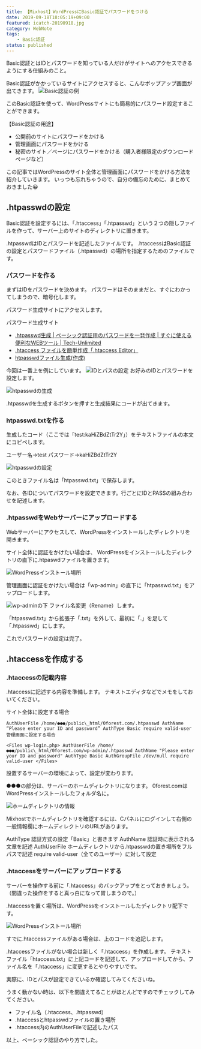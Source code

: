 ```yaml
---
title: 【Mixhost】WordPressにBasic認証でパスワードをつける
date: 2019-09-18T18:05:19+09:00
featured: icatch-20190918.jpg
category: WebNote
tags:
    - Basic認証
status: published
---
```


Basic認証とはIDとパスワードを知っている人だけがサイトへのアクセスできるようにする仕組みのこと。

Basic認証がかかっているサイトにアクセスすると、こんなポップアップ画面が出てきます。
![Basic認証の例](ss_20190918_01.jpg)

このBasic認証を使って、WordPressサイトにも簡易的にパスワード設定することができます。

【Basic認証の用途】
* 公開前のサイトにパスワードをかける
* 管理画面にパスワードをかける
* 秘密のサイト／ページにパスワードをかける（購入者様限定のダウンロードページなど）

この記事ではWordPressのサイト全体と管理画面にパスワードをかける方法を紹介していきます。
いっつも忘れちゃうので、自分の備忘のために、まとめておきました😀

## .htpasswdの設定

Basic認証を設定するには、「.htaccess」「.htpasswd」という２つの隠しファイルを作って、サーバー上のサイトのディレクトリに置きます。

.htpasswdはIDとパスワードを記述したファイルです。
.htaccessはBasic認証の設定とパスワードファイル（.htpasswd）の場所を指定するためのファイルです。

### パスワードを作る

 まずはIDをパスワードを決めます。
パスワードはそのままだと、すぐにわかってしまうので、暗号化します。

パスワード生成サイトにアクセスします。

パスワード生成サイト
 * [.htpasswd生成 | ベーシック認証用のパスワードを一発作成 | すぐに使える便利なWEBツール | Tech-Unlimited](https://tech-unlimited.com/makehtpasswd.html)
 * [.htaccess ファイルを簡単作成「.htaccess Editor」](http://www.htaccesseditor.com/#a_basic)
 * [htpasswdファイル生成(作成)](http://www.luft.co.jp/cgi/htpasswd.php)

今回は一番上を例にしています。
![IDとパスの設定](ss_20190918_02.jpg)
お好みのIDとパスワードを設定します。

![htpasswdの生成](ss_20190918_03.jpg)

.htpasswdを生成するボタンを押すと生成結果にコードが出てきます。


### htpasswd.txtを作る
生成したコード（ここでは「test:kaHiZBdZtTr2Y」）をテキストファイルの本文にコピペします。

ユーザー名→test
パスワード→kaHiZBdZtTr2Y

![htpasswdの設定](ss_20190918_04.jpg)

このときファイル名は「htpasswd.txt」で保存します。

なお、各IDについてパスワードを設定できます。行ごとにIDとPASSの組み合わせを記述します。

### .htpasswdをWebサーバーにアップロードする

Webサーバーにアクセスして、WordPressをインストールしたディレクトリを開きます。

サイト全体に認証をかけたい場合は、 WordPressをインストールしたディレクトリの直下に.htpaswdファイルを置きます。

![WordPressインストール場所](ss_20190918_05.jpg)

管理画面に認証をかけたい場合は「wp-admin」の直下に「htpasswd.txt」をアップロードします。

![wp-adminの下](ss_20190918_06.jpg) ファイル名変更（Rename）します。

「htpasswd.txt」から拡張子「.txt」を外して、最初に「.」を足して「.htpasswd」にします。

これでパスワードの設定は完了。

## .htaccessを作成する

### .htaccessの記載内容

.htaccessに記述する内容を準備します。
テキストエディタなどでメモをしておいてください。

サイト全体に設定する場合
```
AuthUserFile /home/●●●/public\_html/0forest.com/.htpasswd AuthName “Please enter your ID and password” AuthType Basic require valid-user 管理画面に設定する場合

<Files wp-login.php> AuthUserFile /home/●●●/public\_html/0forest.com/wp-admin/.htpasswd AuthName "Please enter your ID and password" AuthType Basic AuthGroupFile /dev/null require valid-user </Files>
```

設置するサーバーの環境によって、設定が変わります。

●●●の部分は、サーバーのホームディレクトリになります。
0forest.comはWordPressインストールしたフォルダ名に。

![ホームディレクトリの情報](ss_20190918_07.jpg)

Mixhostでホームディレクトリを確認するには、Cパネルにログインして右側の一般情報欄にホームディレクトリのURLがあります。


AuthType 認証方式の設定「Basic」と書きます
AuthName 認証時に表示される文章を記述
AuthUserFile ホームディレクトリから.htpasswdの置き場所をフルパスで記述
require valid-user（全てのユーザー）に対して設定

### .htaccessをサーバーにアップロードする

サーバーを操作する前に「.htaccess」のバックアップをとっておきましょう。（間違った操作をすると真っ白になって胃しまうので。）

.htaccessを置く場所は、WordPressをインストールしたディレクトリ配下です。

![WordPressインストール場所](ss_20190918_05.jpg)

すでに.htaccessファイルがある場合は、上のコードを追記します。

.htaccessファイルがない場合は新しく「.htaccess」を作成します。
テキストファイル「htaccess.txt」に上記コードを記述して、アップロードしてから、ファイル名を「.htaccess」に変更するとやりやすいです。


実際に、IDとパスが設定できているか確認してみてくださいね。

うまく動かない時は、以下を間違えてることがほとんどですのでチェックしてみてください。

* ファイル名（.htaccess、.htpasswd）
* .htaccessとhtpasswdファイルの置き場所
* .htaccess内のAuthUserFileで記述したパス


以上、ベーシック認証のやり方でした。
